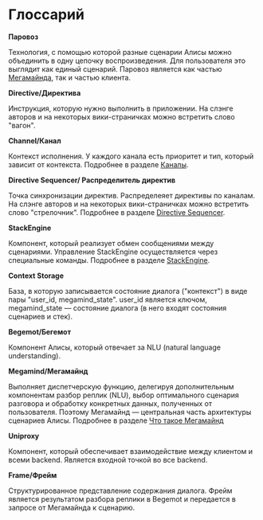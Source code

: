 # Глоссарий

**Паровоз**

Технология, с помощью которой разные сценарии Алисы можно объединить в одну цепочку воспроизведения. Для пользователя это выглядит как единый сценарий. Паровоз является как частью [Мегамайнда](../megamind/index.md), так и частью клиента.

**Directive/Директива**

Инструкция, которую нужно выполнить в приложении. На слэнге авторов и на некоторых вики-страничках можно встретить слово "вагон".

**Channel/Канал**

Контекст исполнения. У каждого канала есть приоритет и тип, который зависит от контекста. Подробнее в разделе [Каналы](components-client.md).

**Directive Sequencer/ Распределитель директив**

Точка синхронизации директив. Распределеяет директивы по каналам. На слэнге авторов и на некоторых вики-страничках можно встретить слово "стрелочник". Подробнее в разделе [Directive Sequencer](components-client.md).

**StackEngine**

Компонент, который реализует обмен сообщениями между сценариями. Управление StackEngine осуществляется через специальные команды. Подробнее в разделе [StackEngine](components-backend.md).

**Context Storage**

База, в которую записывается состояние диалога ("контекст") в виде пары "user_id, megamind_state". user_id является ключом, megamind_state — состояние диалога (в него входят состояния сценариев и стек).

**Begemot/Бегемот**

Компонент Алисы, который отвечает за NLU (natural language understanding).

**Megamind/Мегамайнд**

Выполняет диспетчерскую функцию, делегируя дополнительным компонентам разбор реплик (NLU), выбор оптимального сценария разговора и обработку конкретных данных, полученных от пользователя. Поэтому Мегамайнд — центральная часть архитектуры сценариев Алисы. Подробнее в разделе [Что такое Мегамайнд](../megamind/index.md)

**Uniproxy**

Компонент, который обеспечивает взаимодействие между клиентом и всеми backend. Является входной точкой во все backend.

**Frame/Фрейм**

Структурированное представление содержания диалога. Фрейм является результатом разбора реплики в Begemot и передается в запросе от Мегамайнда к сценарию.


 
